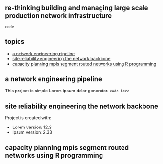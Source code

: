 ## re-thinking building and managing large scale production network infrastructure

`code`

## topics
* [a network engineering pipeline](#a-network-engineering-pipeline)
* [site reliability engineering the network backbone](#site-reliability-engineering-the-network-backbone)
* [capacity planning mpls segment routed networks using R programming](#capacity-planning-mpls-segment-routed-networks-using-R-programming)


## a network engineering pipeline
This project is simple Lorem ipsum dolor generator.
` code here `	

## site reliability engineering the network backbone
Project is created with:
* Lorem version: 12.3
* Ipsum version: 2.33

## capacity planning mpls segment routed networks using R programming

